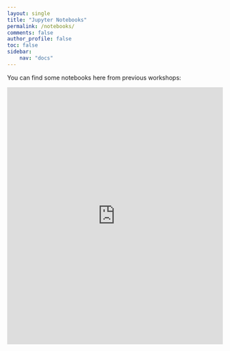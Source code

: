 ```yaml
---
layout: single
title: "Jupyter Notebooks"
permalink: /notebooks/
comments: false
author_profile: false
toc: false
sidebar:
    nav: "docs"
---
```

You can find some notebooks here from previous workshops:

<iframe src="https://drive.google.com/embeddedfolderview?id=1ZomC2pPevSqfRPaFAvO7PB6AL1F6fYya#list" style="width:100%; height:600px; border:0;"></iframe>


